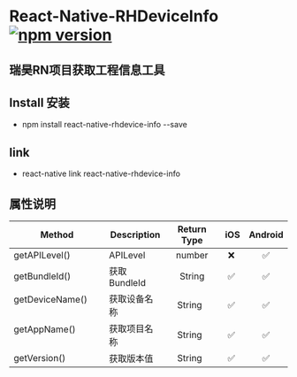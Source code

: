 # React-Native-RHDeviceInfo[![npm version](https://badge.fury.io/js/react-native-rhdevice-info.svg)](http://badge.fury.io/js/react-native-rhdevice-info)

## **瑞昊RN项目获取工程信息工具**

## Install 安装
* npm install react-native-rhdevice-info --save


## link
* react-native link react-native-rhdevice-info 

## 属性说明

| Method                  | Description  |Return Type|  iOS | Android |
| ----------------------- |--------------|:---------:|:----:|:-------:|
| getAPILevel()           | APILevel     | number    |  ❌  |   ✅    |  
| getBundleId()           | 获取BundleId | String    |  ✅  |   ✅    |  
| getDeviceName()         | 获取设备名称  | String    |  ✅  |   ✅    |  
| getAppName()            | 获取项目名称  | String    |  ✅  |   ✅    | 
| getVersion()            | 获取版本值    | String    |  ✅  |   ✅    | 



